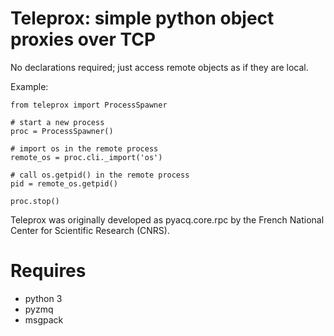 Teleprox: simple python object proxies over TCP
===============================================

No declarations required; just access remote objects as if they are local.

Example:

    from teleprox import ProcessSpawner

    # start a new process
    proc = ProcessSpawner()
    
    # import os in the remote process
    remote_os = proc.cli._import('os')

    # call os.getpid() in the remote process
    pid = remote_os.getpid()
    
    proc.stop()

Teleprox was originally developed as pyacq.core.rpc by the French National Center for Scientific Research (CNRS).


Requires
========

- python 3
- pyzmq
- msgpack





